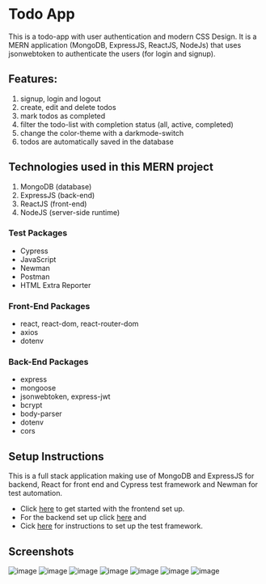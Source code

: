 # Todo App
This is a todo-app with user authentication and modern CSS Design. 
It is a MERN application (MongoDB, ExpressJS, ReactJS, NodeJs) that uses jsonwebtoken to authenticate the users (for login and signup).
## Features:
1. signup, login and logout
2. create, edit and delete todos
3. mark todos as completed
4. filter the todo-list with completion status (all, active, completed)
5. change the color-theme with a darkmode-switch
6. todos are automatically saved in the database
   
## Technologies used in this MERN project
1. MongoDB (database)
2. ExpressJS (back-end)
3. ReactJS (front-end)
4. NodeJS (server-side runtime)

### Test Packages
- Cypress
- JavaScript
- Newman
- Postman
- HTML Extra Reporter
   
### Front-End Packages
- react, react-dom, react-router-dom
- axios
- dotenv
  
### Back-End Packages
- express
- mongoose
- jsonwebtoken, express-jwt
- bcrypt
- body-parser
- dotenv
- cors

## Setup Instructions
This is a full stack application making use of MongoDB and ExpressJS for backend, React for front end and Cypress test framework and Newman for test automation.
- Click [here](/client/README.md) to get started with the frontend set up. 
- For the backend set up click [here](/server/README.md) and 
- Cick [here](/test/README.md) for instructions to set up the test framework.
  
## Screenshots
![image](https://github.com/Fabian04HV/react-todo-app/assets/84227257/5c925af0-6964-4943-8aa7-a11ed6e8b298)
![image](https://github.com/Fabian04HV/react-todo-app/assets/84227257/5042c6af-b602-477a-a9cf-77641cdf28b4)
![image](https://github.com/Fabian04HV/react-todo-app/assets/84227257/08df78b7-fe74-452f-b536-bf3016dd3617)
![image](https://github.com/Fabian04HV/react-todo-app/assets/84227257/58bab384-e7de-4e90-852a-83b0326fc99b)
![image](https://github.com/Fabian04HV/react-todo-app/assets/84227257/199da996-946b-4394-846a-66806e29edfb)
![image](https://github.com/Fabian04HV/react-todo-app/assets/84227257/903b61c3-b258-403d-af01-bd1054975b25)
![image](https://github.com/Fabian04HV/react-todo-app/assets/84227257/a521a6b0-0aa1-44f0-8ff6-c8b24a6e9506)
